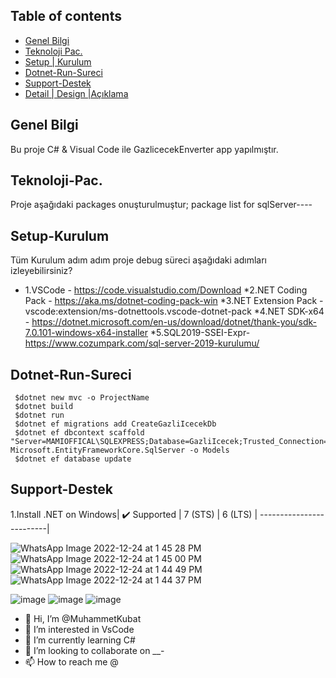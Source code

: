 
## Table of contents
* [ Genel Bilgi ](#Genel-Bilgi )
* [Teknoloji Pac.](#Teknoloji-Pac.)
* [Setup | Kurulum](#Setup-Kurulum)
* [Dotnet-Run-Sureci](#Dotnet-Run-Sureci)
* [Support-Destek](#Support-Destek)
* [Detail | Design |Açıklama ](#Detail-Design-Açıklama )

## Genel Bilgi 
Bu proje C# & Visual Code ile GazlicecekEnverter app yapılmıştır.
	
## Teknoloji-Pac.
Proje aşağıdaki packages onuşturulmuştur;
package list for sqlServer----
    <PackageReference Include="Microsoft.EntityFrameworkCore" Version="6.0.2" />
    <PackageReference Include="Microsoft.EntityFrameworkCore.SqlServer" Version="6.0.2" />
    <PackageReference Include="Microsoft.EntityFrameworkCore.Tools" Version="6.0.2">
    <PackageReference Include="Microsoft.VisualStudio.Web.CodeGeneration.Design" Version="6.0.2" />


## Setup-Kurulum
Tüm Kurulum adım adım proje debug süreci aşağıdaki adımları izleyebilirsiniz?
* 1.VSCode - https://code.visualstudio.com/Download
*2.NET Coding Pack - https://aka.ms/dotnet-coding-pack-win
*3.NET Extension Pack - vscode:extension/ms-dotnettools.vscode-dotnet-pack
*4.NET SDK-x64 - https://dotnet.microsoft.com/en-us/download/dotnet/thank-you/sdk-7.0.101-windows-x64-installer
*5.SQL2019-SSEI-Expr-https://www.cozumpark.com/sql-server-2019-kurulumu/
	


## Dotnet-Run-Sureci
```
 $dotnet new mvc -o ProjectName 
 $dotnet build 
 $dotnet run 
 $dotnet ef migrations add CreateGazliIcecekDb
 $dotnet ef dbcontext scaffold "Server=MAMIOFFICAL\SQLEXPRESS;Database=GazliIcecek;Trusted_Connection=True;Encrypt=False;" Microsoft.EntityFrameworkCore.SqlServer -o Models
 $dotnet ef database update
```
	
## Support-Destek 
1.Install .NET on Windows|
	✔️ Supported	 |
          7 (STS)	 |
          6 (LTS)	 |
-------------------------|


![WhatsApp Image 2022-12-24 at 1 45 28 PM](https://user-images.githubusercontent.com/38388188/210081736-af9125cb-b19d-4acf-8a65-1e5bf38258a9.jpeg)
![WhatsApp Image 2022-12-24 at 1 45 00 PM](https://user-images.githubusercontent.com/38388188/210081738-f40a6569-d2ab-4af0-ab68-d59026267f77.jpeg)
![WhatsApp Image 2022-12-24 at 1 44 49 PM](https://user-images.githubusercontent.com/38388188/210081740-cbf464ca-7fdd-4f4f-817a-2695c17cea32.jpeg)
![WhatsApp Image 2022-12-24 at 1 44 37 PM](https://user-images.githubusercontent.com/38388188/210081743-aa31e57e-1ce7-412d-afe8-80c38ce9ea2b.jpeg)

![image](https://user-images.githubusercontent.com/38388188/210082048-5f4a18c8-f17d-4494-ac9f-58da66dc6ef5.png)
![image](https://user-images.githubusercontent.com/38388188/210082119-655c8be8-14ec-4991-abb7-d5a9c0091a79.png)
![image](https://user-images.githubusercontent.com/38388188/210082348-6dfbaa27-fd23-4d46-a8bc-45d290fa3ebb.png)
- 👋 Hi, I’m @MuhammetKubat
- 👀 I’m interested in VsCode 
- 🌱 I’m currently learning C#
- 💞️ I’m looking to collaborate on __-
- 📫 How to reach me @


